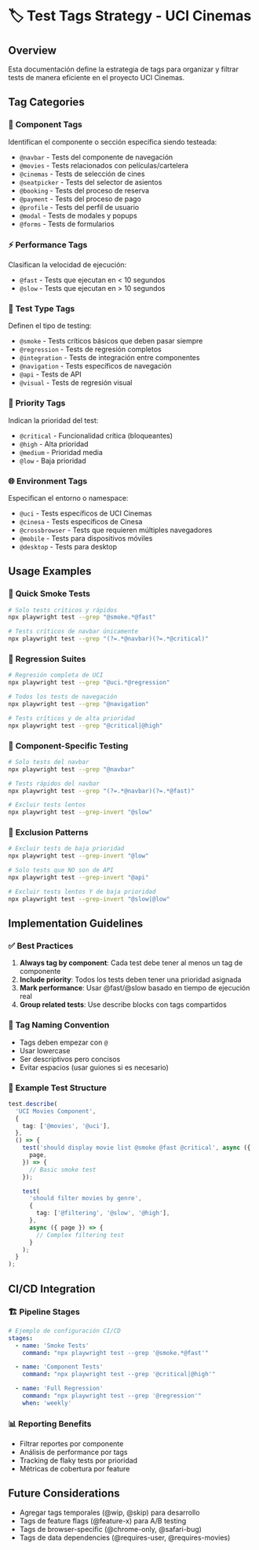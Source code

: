 # 🏷️ Test Tags Strategy - UCI Cinemas

## Overview

Esta documentación define la estrategia de tags para organizar y filtrar tests de manera eficiente en el proyecto UCI Cinemas.

## Tag Categories

### 🧩 **Component Tags**

Identifican el componente o sección específica siendo testeada:

- `@navbar` - Tests del componente de navegación
- `@movies` - Tests relacionados con películas/cartelera
- `@cinemas` - Tests de selección de cines
- `@seatpicker` - Tests del selector de asientos
- `@booking` - Tests del proceso de reserva
- `@payment` - Tests del proceso de pago
- `@profile` - Tests del perfil de usuario
- `@modal` - Tests de modales y popups
- `@forms` - Tests de formularios

### ⚡ **Performance Tags**

Clasifican la velocidad de ejecución:

- `@fast` - Tests que ejecutan en < 10 segundos
- `@slow` - Tests que ejecutan en > 10 segundos

### 🎯 **Test Type Tags**

Definen el tipo de testing:

- `@smoke` - Tests críticos básicos que deben pasar siempre
- `@regression` - Tests de regresión completos
- `@integration` - Tests de integración entre componentes
- `@navigation` - Tests específicos de navegación
- `@api` - Tests de API
- `@visual` - Tests de regresión visual

### 🔴 **Priority Tags**

Indican la prioridad del test:

- `@critical` - Funcionalidad crítica (bloqueantes)
- `@high` - Alta prioridad
- `@medium` - Prioridad media
- `@low` - Baja prioridad

### 🌐 **Environment Tags**

Especifican el entorno o namespace:

- `@uci` - Tests específicos de UCI Cinemas
- `@cinesa` - Tests específicos de Cinesa
- `@crossbrowser` - Tests que requieren múltiples navegadores
- `@mobile` - Tests para dispositivos móviles
- `@desktop` - Tests para desktop

## Usage Examples

### 🚀 **Quick Smoke Tests**

```bash
# Solo tests críticos y rápidos
npx playwright test --grep "@smoke.*@fast"

# Tests críticos de navbar únicamente
npx playwright test --grep "(?=.*@navbar)(?=.*@critical)"
```

### 🔄 **Regression Suites**

```bash
# Regresión completa de UCI
npx playwright test --grep "@uci.*@regression"

# Todos los tests de navegación
npx playwright test --grep "@navigation"

# Tests críticos y de alta prioridad
npx playwright test --grep "@critical|@high"
```

### 🎯 **Component-Specific Testing**

```bash
# Solo tests del navbar
npx playwright test --grep "@navbar"

# Tests rápidos del navbar
npx playwright test --grep "(?=.*@navbar)(?=.*@fast)"

# Excluir tests lentos
npx playwright test --grep-invert "@slow"
```

### 🚫 **Exclusion Patterns**

```bash
# Excluir tests de baja prioridad
npx playwright test --grep-invert "@low"

# Solo tests que NO son de API
npx playwright test --grep-invert "@api"

# Excluir tests lentos Y de baja prioridad
npx playwright test --grep-invert "@slow|@low"
```

## Implementation Guidelines

### ✅ **Best Practices**

1. **Always tag by component**: Cada test debe tener al menos un tag de componente
2. **Include priority**: Todos los tests deben tener una prioridad asignada
3. **Mark performance**: Usar @fast/@slow basado en tiempo de ejecución real
4. **Group related tests**: Use describe blocks con tags compartidos

### 📝 **Tag Naming Convention**

- Tags deben empezar con `@`
- Usar lowercase
- Ser descriptivos pero concisos
- Evitar espacios (usar guiones si es necesario)

### 🎨 **Example Test Structure**

```typescript
test.describe(
  'UCI Movies Component',
  {
    tag: ['@movies', '@uci'],
  },
  () => {
    test('should display movie list @smoke @fast @critical', async ({
      page,
    }) => {
      // Basic smoke test
    });

    test(
      'should filter movies by genre',
      {
        tag: ['@filtering', '@slow', '@high'],
      },
      async ({ page }) => {
        // Complex filtering test
      }
    );
  }
);
```

## CI/CD Integration

### 🏗️ **Pipeline Stages**

```yaml
# Ejemplo de configuración CI/CD
stages:
  - name: 'Smoke Tests'
    command: "npx playwright test --grep '@smoke.*@fast'"

  - name: 'Component Tests'
    command: "npx playwright test --grep '@critical|@high'"

  - name: 'Full Regression'
    command: "npx playwright test --grep '@regression'"
    when: 'weekly'
```

### 📊 **Reporting Benefits**

- Filtrar reportes por componente
- Análisis de performance por tags
- Tracking de flaky tests por prioridad
- Métricas de cobertura por feature

## Future Considerations

- Agregar tags temporales (@wip, @skip) para desarrollo
- Tags de feature flags (@feature-x) para A/B testing
- Tags de browser-specific (@chrome-only, @safari-bug)
- Tags de data dependencies (@requires-user, @requires-movies)
